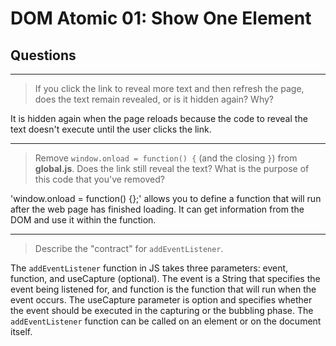 # DOM Atomic 01: Show One Element

## Questions

---

> If you click the link to reveal more text and then refresh the page, does the text remain revealed, or is it hidden again? Why?

It is hidden again when the page reloads because the code to reveal the text doesn't execute until the user clicks the link. 

---

> Remove `window.onload = function() {` (and the closing `}`) from **global.js**. Does the link still reveal the text? What is the purpose of this code that you've removed?

'window.onload = function() {};' allows you to define a function that will run after the web page has finished loading. It can get information from the DOM and use it within the function. 

---

> Describe the "contract" for `addEventListener`.

The `addEventListener` function in JS takes three parameters: event, function, and useCapture (optional). The event is a String that specifies the event being listened for, and function is the function that will run when the event occurs. The useCapture parameter is option and specifies whether the event should be executed in the capturing or the bubbling phase. The `addEventListener` function can be called on an element or on the document itself. 